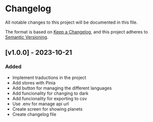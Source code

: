# Changelog

All notable changes to this project will be documented in this file.

The format is based on [Keep a Changelog](https://keepachangelog.com/en/1.0.0/),
and this project adheres to [Semantic Versioning](https://semver.org/spec/v2.0.0.html).

## [v1.0.0] - 2023-10-21

### Added

- Implement traductions in the project
- Add stores with Pinia
- Add button for managing the different languages
- Add funcionality for changing to dark
- Add funcionality for exporting to csv
- Use .env for manage api url
- Create screen for showing planets
- Create changelog file